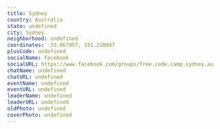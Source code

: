 ```yaml
---
title: Sydney
country: Australia
state: undefined
city: Sydney
neighborhood: undefined
coordinates: -33.867957, 151.210047
plusCode: undefined
socialName: Facebook
socialURL: https://www.facebook.com/groups/free.code.camp.sydney.au
chatName: undefined
chatURL: undefined
eventName: undefined
eventURL: undefined
leaderName: undefined
leaderURL: undefined
oldPhoto: undefined
coverPhoto: undefined
---
```


